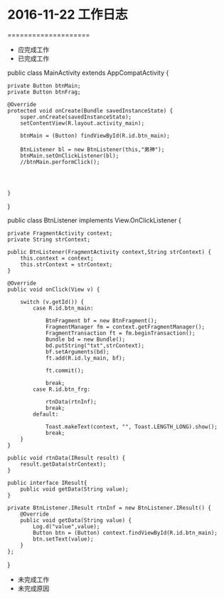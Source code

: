 # 2016-11-22 工作日志
====================
* 应完成工作
* 已完成工作

public class MainActivity extends AppCompatActivity {

    private Button btnMain;
    private Button btnFrag;

    @Override
    protected void onCreate(Bundle savedInstanceState) {
        super.onCreate(savedInstanceState);
        setContentView(R.layout.activity_main);

        btnMain = (Button) findViewById(R.id.btn_main);

        BtnListener bl = new BtnListener(this,"男神");
        btnMain.setOnClickListener(bl);
        //btnMain.performClick();




    }


}

public class BtnListener implements View.OnClickListener {

    private FragmentActivity context;
    private String strContext;

    public BtnListener(FragmentActivity context,String strContext) {
        this.context = context;
        this.strContext = strContext;
    }

    @Override
    public void onClick(View v) {

        switch (v.getId()) {
            case R.id.btn_main:

                BtnFragment bf = new BtnFragment();
                FragmentManager fm = context.getFragmentManager();
                FragmentTransaction ft = fm.beginTransaction();
                Bundle bd = new Bundle();
                bd.putString("txt",strContext);
                bf.setArguments(bd);
                ft.add(R.id.ly_main, bf);

                ft.commit();

                break;
            case R.id.btn_frg:

                rtnData(rtnInf);
                break;
            default:

                Toast.makeText(context, "", Toast.LENGTH_LONG).show();
                break;
        }
    }

    public void rtnData(IResult result) {
        result.getData(strContext);
    }

    public interface IResult{
        public void getData(String value);
    }

    private BtnListener.IResult rtnInf = new BtnListener.IResult() {
        @Override
        public void getData(String value) {
            Log.d("value",value);
            Button btn = (Button) context.findViewById(R.id.btn_main);
            btn.setText(value);
        }
    };
}

* 未完成工作
* 未完成原因
